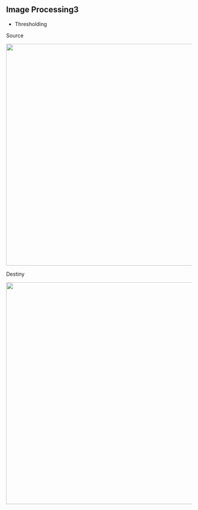 ## Image Processing3

* Thresholding

Source

<img width=600 src="https://user-images.githubusercontent.com/44635266/62777057-53f09c00-bae7-11e9-8536-757915955508.png">

Destiny

<img width=600 src="https://user-images.githubusercontent.com/44635266/62777046-49360700-bae7-11e9-9798-cfebc81ca54c.png">
